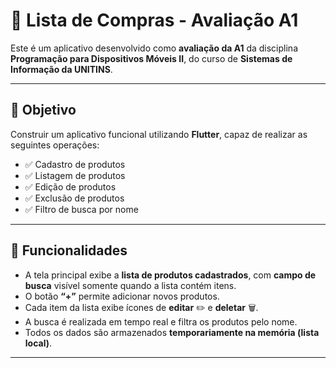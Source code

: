 # 📱 Lista de Compras - Avaliação A1

Este é um aplicativo desenvolvido como **avaliação da A1** da disciplina **Programação para Dispositivos Móveis II**, do curso de **Sistemas de Informação da UNITINS**.

---

## 🎯 Objetivo

Construir um aplicativo funcional utilizando **Flutter**, capaz de realizar as seguintes operações:

- ✅ Cadastro de produtos
- ✅ Listagem de produtos
- ✅ Edição de produtos
- ✅ Exclusão de produtos
- ✅ Filtro de busca por nome

---

## 🚀 Funcionalidades

- A tela principal exibe a **lista de produtos cadastrados**, com **campo de busca** visível somente quando a lista contém itens.
- O botão **“+”** permite adicionar novos produtos.
- Cada item da lista exibe ícones de **editar** ✏️ e **deletar** 🗑️.
- A busca é realizada em tempo real e filtra os produtos pelo nome.
- Todos os dados são armazenados **temporariamente na memória (lista local)**.

---

